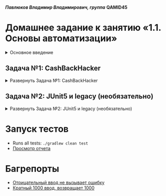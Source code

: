 ***Павлюков Владимир Владимирович, группа*** **QAMID45**

# Домашнее задание к занятию «1.1. Основы автоматизации»

<details><summary>Основное введение</summary>
В качестве результата пришлите ссылку на ваш GitHub-проект в личном кабинете студента на сайте [netology.ru](https://netology.ru).

Все задачи этого занятия нужно делать **в одном репозитории**.

**Важно**: если у вас что-то не получилось, то оформляйте
Issue [по установленным правилам](https://github.com/netology-code/aqa-homeworks/blob/master/report-requirements.md).

## Как сдавать задачи

1. Инициализируйте на своём компьютере пустой Git-репозиторий.
1. Добавьте в него готовый файл [.gitignore](https://github.com/netology-code/aqa-homeworks/blob/master/.gitignore).
1. Добавьте в этот же каталог код вашего приложения.
1. Сделайте необходимые коммиты.
1. Создайте публичный репозиторий на GitHub и свяжите свой локальный репозиторий с удалённым. Не забудьте настроить CI
   на ветках или PR.
1. Сделайте пуш — удостоверьтесь, что ваш код появился на GitHub.
1. Если ваши тесты нашли баг — создайте баг-репорт в GitHub Issue.
1. Ссылку на ваш проект отправьте в личном кабинете на сайте [netology.ru](https://netology.ru).
1. Задачи, отмеченные как необязательные, можно не сдавать, это не повлияет на получение зачёта.

</details>

## Задача №1: CashBackHacker

<details><summary>Развернуть Задача №1: CashBackHacker</summary>

### Введение

<details><summary>Развернуть введение</summary>

Вы участвуете в проекте CashBackHacker — это небольшой сервис, который сообщает пользователю о том, сколько ему нужно
докупить в рамках конкретной траты, чтобы получить максимальное количество кешбека.

Подробнее: кешбек начисляется за каждую потраченную полную тысячу рублей, поэтому, если вы покупаете что-то на 900
рублей, сервис должен посоветовать вам докупить ещё чего-нибудь на 100 рублей.

Код сервиса выглядит следующим образом:

```java
package ru.netology.service;

public class CashbackHackService {
    private final int boundary = 1000;

    public int remain(int amount) {
        return boundary - amount % boundary;
    }
}
```

Вам нужно создать проект на базе Gradle, как на лекции, не добавляя в него внешних зависимостей.

Выложите полученный проект на GitHub. Не забудьте о
файле [.gitignore](https://github.com/netology-code/aqa-homeworks/blob/master/.gitignore). Подключите GitHub Actions.
Можете
воспользоваться [примером файла](https://github.com/netology-code/aqa-homeworks/blob/master/basics/gradle.yml) для
конфигурации gradle-сборки в Github Actions.

</details>

### Легенда

<details><summary>Развернуть легенду</summary>

Поскольку вы уже умеете работать с JUnit5, вам поручили провести небольшое исследование, в рамках которого попробовать
использовать TestNG и JUnit4 — тот самый пресловутый кейс — попробуем что-то сделать, а потом уже будем принимать
решения.

</details>

### Часть 1. TestNG

<details><summary>Развернуть Часть 1. TestNG</summary>

#### Описание

TestNG сравнительно неплохо [документирован](https://testng.org/doc/documentation-main.html).

На этом уровне, **с точки зрения пользователя**, почти всё, что поменяется, — мы подключим другую библиотеку и будем
использовать аннотации из неё и asserts.

[Ключевые аннотации](https://testng.org/doc/documentation-main.html#annotations) (вы можете прочитать Javadoc на них).

[Ключевые asserts](https://testng.org/doc/documentation-main.html#success-failure) (вы можете прочитать Javadoc на них).

#### Что нужно сделать

Сделайте ветку testng, в которой:

1\. Добавьте в зависимости TestNG:

```groovy
dependencies {
    testImplementation 'org.testng:testng:7.1.0'

}

test {
    useTestNG()
}
```

2\. Напишите простые автотесты без параметризации на основании материала следующего раздела.

#### Особенности

На этом уровне для нас поменяется всего три вещи:

1. Аннотация `@Test` должна иметь Fully Qualified Name `org.testng.annotations.Test`.
2. Asserts расположены в классе `org.testng.Assert`. **Обратите внимание**: в TestNG принято `actual, expected`
   вместо `expected, actual`.
3. Класс и тестовые методы должны иметь модификатор доступа `public`. Именно поэтому мы вам рекомендовали прописывать
   модификаторы в тестовых классах.

</details>

### Часть 2. JUnit4

<details><summary>Развернуть Часть 2. JUnit4</summary>

#### Описание

JUnit4, по сравнению с JUnit5, практически не документирован, поэтому всё, что нам доступно, —
это [Javadoc](https://junit.org/junit4/javadoc/latest/index.html) и [FAQ](https://junit.org/junit4/faq.html).

На этом уровне, **с точки зрения пользователя**, почти всё, что поменяется, — мы подключим другую библиотеку и будем
использовать аннотации из неё и asserts.

Ключевые аннотации (вы можете прочитать Javadoc на них):
![](https://github.com/netology-code/aqa-homeworks/blob/master/basics/pic/junit4-annotations.png)

Ключевые asserts (вы можете прочитать Javadoc на них):
![](https://github.com/netology-code/aqa-homeworks/blob/master/basics/pic/junit4-asserts.png)

#### Что нужно сделать

Сделайте ветку junit4, в которой:

1\. Добавьте в зависимости JUnit:

```groovy
dependencies {
    testImplementation 'junit:junit:4.13'
}

test {
    useJUnit()
}
```

2\. Напишите простые автотесты без параметризации.

#### Особенности

На этом уровне для нас поменяется всего три вещи:

1. Аннотация `@Test` должна иметь Fully Qualified Name `org.junit.Test`.
2. Asserts расположены в классе `org.junit.Assert`.
3. Класс и тестовые методы должны иметь модификатор доступа `public`. Именно поэтому мы вам рекомендовали прописывать
   модификаторы в тестовых классах.

### Об ошибках

В сервисе точно есть ошибка, поэтому один из ваших автотестов должен падать.

<details>
    <summary>Подсказка</summary>

    Если пользователь купил ровно на 1000 рублей, то приложение не должно ему говорить, что нужно купить ещё на 1000.

</details>
</details>
</details>

## Задача №2: JUnit5 и legacy (необязательно)

<details><summary>Развернуть Задача №2: JUnit5 и legacy (необязательно)</summary>

<details><summary>Легенда</summary>

## Легенда

Автотесты — это тоже код, и он подвержен тем же проблемам, что и обычный код.

Довольно часто встречается ситуация, когда в вашем проекте большое наследие (legacy) кода автотестов, например, на
JUnit4.

Но новые тесты хочется писать, используя JUnit5. Что же делать в этом случае?

</details>
<details><summary>Описание</summary>

## Описание

JUnit5 представляет из себя комплексный проект, состоящий из трёх частей: JUnit Platform + JUnit Jupiter + JUnit
Vintage.

![](https://github.com/netology-code/aqa-homeworks/blob/master/basics/pic/architecture.png)

До этого мы достаточно вольно использовали названия JUnit5 и JUnit Jupiter, фактически как синонимы, но начиная с этого
ДЗ, мы должны их различать.

- JUnit Platform отвечает за запуск тестовых фреймворков на JVM и определяет
  интерфейс [`TestEngine`](https://junit.org/junit5/docs/current/api/org.junit.platform.engine/org/junit/platform/engine/TestEngine.html).
  Это интерфейс, определяющий движок для поиска и запуска тестов.
- JUnit Jupiter определяет API и реализацию `TestEngine` для запуска тестов, использующих данное API,
  junit-jupiter-engine — уже готовая реализация `JupiterTestEngine`.
- JUnit Vintage предоставляет `TestEngine` для запуска тестов, использующих JUnit4 и JUnit3.

</details>

<details><summary>Что нужно сделать</summary>

#### Что нужно сделать

Из ветки junit4 создайте ветку junit4-platform, в которой:

1\. Добавьте в зависимости JUnit Vintage:

```groovy
dependencies {
    testImplementation 'junit:junit:4.13'
    testRuntimeOnly 'org.junit.vintage:junit-vintage-engine:5.6.2'
}

test {
    useJUnitPlatform()
}
```

2\. Удостоверьтесь, что ваши тесты запускаются.

3\. Добавьте в зависимости JUnit Jupiter (по факту — замените код из п.1):

```groovy
dependencies {
    testImplementation 'org.junit.jupiter:junit-jupiter-api:5.6.1'
    testRuntimeOnly 'org.junit.jupiter:junit-jupiter-engine:5.6.1'

    testImplementation 'junit:junit:4.13'
    testRuntimeOnly 'org.junit.vintage:junit-vintage-engine:5.6.2'
}

test {
    useJUnitPlatform()
}
```

4\. Напишите те же тесты, но с использованием API JUnit Jupiter.

5\. Удостоверьтесь, что запускаются и тесты JUnit4, и тесты JUnit Jupiter.

6\. Соберите отчёты и запакуйте их в zip-архив. Напоминаем, они должны выглядеть примерно так:

![](https://github.com/netology-code/aqa-homeworks/blob/master/basics/pic/report.png)

7\. Создайте в проекте issue, к которому приложите отчёты. В личном кабинете вам нужно будет отправить ссылку на тот
issue, что вы создали для демонстрационного проекта: https://github.com/netology-code/aqa-hw-sample/issues/1.
</details>
</details>

# Запуск тестов

* Runs all tests: `./gradlew clean test`
* [Просмотр отчета](build/reports/tests/test/index.html)

# Багрепорты

* [Отрицательный ввод не вызывает ошибку](https://github.com/PavlyukovVladimir/PavlyukovVVQAMid45M9T1AutomationBasics/issues/1)
* [Кратный 1000 ввод, возвращает 1000](https://github.com/PavlyukovVladimir/PavlyukovVVQAMid45M9T1AutomationBasics/issues/2)